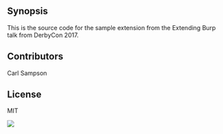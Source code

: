 ## Synopsis

This is the source code for the sample extension from the Extending Burp talk from DerbyCon 2017.

## Contributors

Carl Sampson

## License

MIT

![](https://in.getclicky.com/100632801ns.gif)
